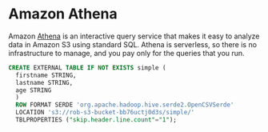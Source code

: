 # Amazon Athena

Amazon [Athena](https://aws.amazon.com/athena/) is an interactive query service that makes it easy to analyze data in
Amazon S3 using standard SQL. Athena is serverless, so there is no infrastructure to manage, and you pay only for the
queries that you run.

```sql
CREATE EXTERNAL TABLE IF NOT EXISTS simple (
  firstname STRING,
  lastname STRING,
  age STRING
  ) 
  ROW FORMAT SERDE 'org.apache.hadoop.hive.serde2.OpenCSVSerde'
  LOCATION 's3://rob-s3-bucket-bb76uctj0d3s/simple/'
  TBLPROPERTIES ("skip.header.line.count"="1");
```